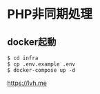 # PHP非同期処理

## docker起動
```shell
$ cd infra
$ cp .env.example .env
$ docker-compose up -d
```

https://lvh.me
